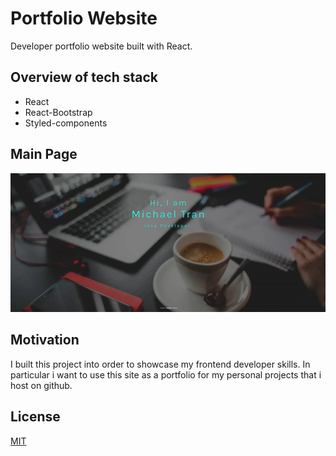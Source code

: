 # Portfolio Website

Developer portfolio website built with React.

## Overview of tech stack

* React
* React-Bootstrap
* Styled-components

## Main Page

![login](/src/assets/img/projects/portfolio.webp)


## Motivation

I built this project into order to showcase my frontend developer skills.
In particular i want to use this site as a portfolio for my personal projects
that i host on github.

## License
[MIT](https://choosealicense.com/licenses/mit/)
